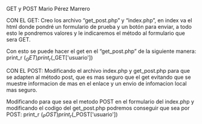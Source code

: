 GET y POST
Mario Pérez Marrero

CON EL GET:
Creo los archivo “get_post.php” y “index.php”, en index va el html donde pondré un formulario de prueba y 
un botón para enviar, a todo esto le pondremos valores y le indicaremos el método al formulario que sera GET.

Con esto se puede hacer el get en el “get_post.php” de la siguiente manera:
print_r ($_GET)
print_r ($_GET['usuario'])

CON EL POST:
Modificando el archivo index.php y get_post.php para que se adapten al método post, que es mas seguro que el get
evitando que se muestre informacion de mas en el enlace y un envio de infomacion local mas seguro.

Modificando para que sea el metodo POST en el formulario del index.php y modificando el codigo del get_post.php
podremos conseguir que sea por POST:
print_r ($_POST)
print_r ($_POST['usuario'])








